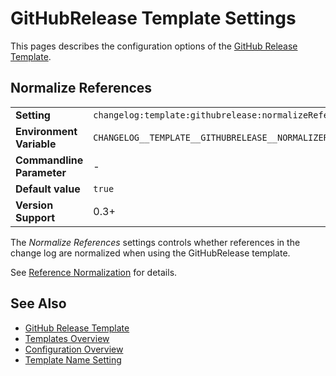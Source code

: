 <!--
  <auto-generated>
    The contents of this file were generated by a tool.
    Any changes to this file will be overwritten.
    To change the content of this file, edit 'githubrelease-template.md.scriban'
  </auto-generated>
-->
# GitHubRelease Template Settings

This pages describes the configuration options of the [GitHub Release Template](../../templates/githubrelease.md).

## Normalize References

<table>
    <tr>
        <td><b>Setting</b></td>
        <td><code>changelog:template:githubrelease:normalizeReferences</code></td>
    </tr>
    <tr>
        <td><b>Environment Variable</b></td>
        <td><code>CHANGELOG__TEMPLATE__GITHUBRELEASE__NORMALIZEREFERENCES</code></td>
    </tr>
    <tr>
        <td><b>Commandline Parameter</b></td>
        <td>-</td>
    </tr>
    <tr>
        <td><b>Default value</b></td>
        <td>
            <code>true</code>
        </td>
    </tr>
    <tr>
        <td><b>Version Support</b></td>
        <td>0.3+</td>
    </tr>
</table>

The *Normalize References* settings controls whether references in the change log are normalized when using the GitHubRelease template.

See [Reference Normalization](../../auto-references.md#normalization) for details.

## See Also

- [GitHub Release Template](../../templates/githubrelease.md)
- [Templates Overview](../../templates/README.md)
- [Configuration Overview](../../configuration.md)
- [Template Name Setting](./template-name.md)